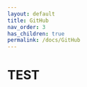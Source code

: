 ```yaml
---
layout: default
title: GitHub
nav_order: 3
has_children: true
permalink: /docs/GitHub
---
```


# TEST
